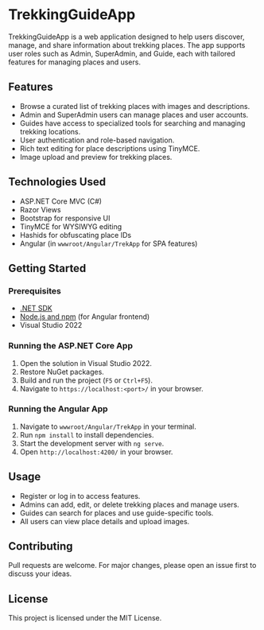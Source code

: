 # TrekkingGuideApp

TrekkingGuideApp is a web application designed to help users discover, manage, and share information about trekking places. The app supports user roles such as Admin, SuperAdmin, and Guide, each with tailored features for managing places and users.

## Features

- Browse a curated list of trekking places with images and descriptions.
- Admin and SuperAdmin users can manage places and user accounts.
- Guides have access to specialized tools for searching and managing trekking locations.
- User authentication and role-based navigation.
- Rich text editing for place descriptions using TinyMCE.
- Image upload and preview for trekking places.

## Technologies Used

- ASP.NET Core MVC (C#)
- Razor Views
- Bootstrap for responsive UI
- TinyMCE for WYSIWYG editing
- Hashids for obfuscating place IDs
- Angular (in `wwwroot/Angular/TrekApp` for SPA features)

## Getting Started

### Prerequisites

- [.NET SDK](https://dotnet.microsoft.com/download)
- [Node.js and npm](https://nodejs.org/) (for Angular frontend)
- Visual Studio 2022

### Running the ASP.NET Core App

1. Open the solution in Visual Studio 2022.
2. Restore NuGet packages.
3. Build and run the project (`F5` or `Ctrl+F5`).
4. Navigate to `https://localhost:<port>/` in your browser.

### Running the Angular App

1. Navigate to `wwwroot/Angular/TrekApp` in your terminal.
2. Run `npm install` to install dependencies.
3. Start the development server with `ng serve`.
4. Open `http://localhost:4200/` in your browser.

## Usage

- Register or log in to access features.
- Admins can add, edit, or delete trekking places and manage users.
- Guides can search for places and use guide-specific tools.
- All users can view place details and upload images.

## Contributing

Pull requests are welcome. For major changes, please open an issue first to discuss your ideas.

## License

This project is licensed under the MIT License.

